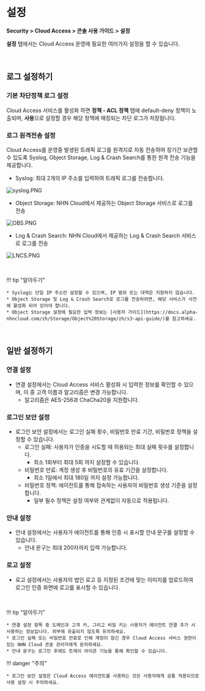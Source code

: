 # 설정

**Security > Cloud Access > 콘솔 사용 가이드 > 설정**

**설정** 탭에서는 Cloud Access 운영에 필요한 여러가지 설정을 할 수 있습니다.

<br>

## 로그 설정하기

### 기본 차단정책 로그 설정

Cloud Access 서비스를 활성화 하면 **정책 - ACL 정책** 탭에 default-deny 정책이 노출되며, **사용**으로 설정할 경우 해당 정책에 매칭되는 차단 로그가 저장됩니다.

### 로그 원격전송 설정

Cloud Access를 운영중 발생된 트래픽 로그를 원격지로 자동 전송하여 장기간 보관할 수 있도록 Syslog, Object Storage, Log & Crash Search를 통한 원격 전송 기능을 제공합니다.

* Syslog: 최대 2개의 IP 주소를 입력하여 트래픽 로그를 전송합니다.

![syslog.PNG](https://kr1-api-object-storage.nhncloudservice.com/v1/AUTH_2acdfabf4efe4efc8a04c00b348110c9/cdn_origin/prod_cloud_access/2025.06.24/syslog.png)

* Object Storage: NHN Cloud에서 제공하는 Object Storage 서비스로 로그를 전송

![OBS.PNG](https://kr1-api-object-storage.nhncloudservice.com/v1/AUTH_2acdfabf4efe4efc8a04c00b348110c9/cdn_origin/prod_cloud_access/2025.06.24/OBS.png)

* Log & Crash Search: NHN Cloud에서 제공하는 Log & Crash Search 서비스로 로그를 전송

![LNCS.PNG](https://kr1-api-object-storage.nhncloudservice.com/v1/AUTH_2acdfabf4efe4efc8a04c00b348110c9/cdn_origin/prod_cloud_access/2025.06.24/LNCS.png)

<br>

!!! tip "알아두기"

    * Syslog는 단일 IP 주소만 설정할 수 있으며, IP 범위 또는 대역은 지원하지 않습니다.
    * Object Storage 및 Log & Crash Search로 로그를 전송하려면, 해당 서비스가 사전에 활성화 되어 있어야 합니다. 
    * Object Storage 설정에 필요한 입력 정보는 [사용자 가이드](https://docs.alpha-nhncloud.com/zh/Storage/Object%20Storage/zh/s3-api-guide/)를 참고하세요.

<br>

## 일반 설정하기

### 연결 설정

* 연결 설정에서는 Cloud Access 서비스 활성화 시 입력한 정보를 확인할 수 있으며, 이 중 고객 이름과 알고리즘은 변경 가능합니다.
    * 알고리즘은 AES-256과 ChaCha20을 지원합니다.

### 로그인 보안 설정

* 로그인 보안 설정에서는 로그인 실패 횟수, 비밀번호 만료 기간, 비밀번호 정책을 설정할 수 있습니다.
    * 로그인 실패: 사용자가 인증을 시도할 때 허용되는 최대 실패 횟수를 설정합니다. 
        * 최소 1회부터 최대 5회 까지 설정할 수 있습니다.
    * 비밀번호 만료: 계정 생성 후 비밀번호의 유효 기간을 설정합니다.
        * 최소 1일에서 최대 180일 까지 설정 가능합니다.
    * 비밀번호 정책: 에이전트를 통해 접속하는 사용자의 비밀번호 생성 기준을 설정합니다.
        * 일부 필수 정책은 설정 여부와 관계없이 자동으로 적용됩니다. 

### 안내 설정

* 안내 설정에서는 사용자가 에이전트를 통해 인증 시 표시할 안내 문구를 설정할 수 있습니다.
    * 안내 문구는 최대 200자까지 입력 가능합니다.

### 로고 설정

* 로고 설정에서는 사용자의 법인 로고 등 지정된 조건에 맞는 이미지를 업로드하여 로그인 인증 화면에 로고를 표시할 수 있습니다.

<br>

!!! tip "알아두기"

    * 연결 설정 항목 중 도메인과 고객 키, 그리고 비밀 키는 사용자가 에이전트 연결 추가 시 사용하는 정보입니다. 외부에 유출되지 않도록 유의하세요.
    * 로그인 실패 또는 비밀번호 만료로 인해 계정이 잠긴 경우 Cloud Access 서비스 권한이 있는 NHN Cloud 콘솔 관리자에게 문의하세요.
    * 안내 문구는 로그인 후에도 트레이 아이콘 기능을 통해 확인할 수 있습니다.

!!! danger "주의"

    * 로그인 보안 설정은 Cloud Access 에이전트를 사용하는 모든 사용자에게 공통 적용되므로 사용 설정 시 주의하세요.